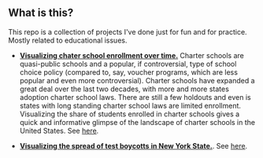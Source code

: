 ## What is this?

This repo is a collection of projects I've done just for fun and for practice. Mostly related to educational issues. 

- [**Visualizing chater school enrollment over time.**](https://t.co/4WWSJSt6cN?amp=1) Charter schools are quasi-public schools and a popular, if controversial, type of school choice policy (compared to, say, voucher programs, which are less popular and even more controversial). Charter schools have expanded a great deal over the last two decades, with more and more states adoption charter school laws. There are still a few holdouts and even is states with long standing charter school laws are limited enrollment. Visualizing the share of students enrolled in charter schools gives a quick and informative glimpse of the landscape of charter schools in the United States. See [here](https://ramorel.github.io/files/charter_growth.html).

- [**Visualizing the spread of test boycotts in New York State.**](https://github.com/ramorel/good_time_fun_time/blob/master/map_of_test_boycotts.Rmd). See [here](https://ramorel.github.io/files/map_of_test_boycotts.html). 
